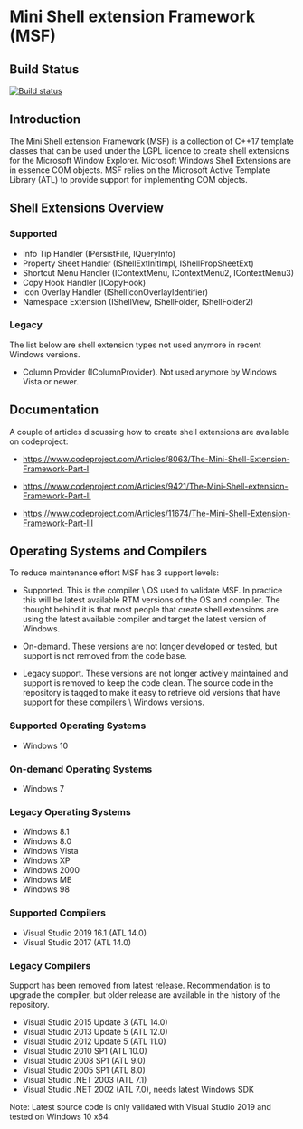 ﻿# Mini Shell extension Framework (MSF)

## Build Status

[![Build status](https://ci.appveyor.com/api/projects/status/9o2gbepqfcw1g141/branch/master?svg=true)](https://ci.appveyor.com/project/vbaderks/msf/branch/master)

## Introduction

The Mini Shell extension Framework (MSF) is a collection of C++17 template classes that can be
used under the LGPL licence to create shell extensions for the Microsoft Window Explorer.
Microsoft Windows Shell Extensions are in essence COM objects. MSF relies on the Microsoft Active Template Library (ATL) to
provide support for implementing COM objects.

## Shell Extensions Overview

### Supported

* Info Tip Handler (IPersistFile, IQueryInfo)
* Property Sheet Handler (IShellExtInitImpl, IShellPropSheetExt)
* Shortcut Menu Handler (IContextMenu, IContextMenu2, IContextMenu3)
* Copy Hook Handler (ICopyHook)
* Icon Overlay Handler (IShellIconOverlayIdentifier)
* Namespace Extension (IShellView, IShellFolder, IShellFolder2)

### Legacy

The list below are shell extension types not used anymore in recent Windows versions.

* Column Provider (IColumnProvider). Not used anymore by Windows Vista or newer.

## Documentation

A couple of articles discussing how to create shell extensions are available on codeproject:

* <https://www.codeproject.com/Articles/8063/The-Mini-Shell-Extension-Framework-Part-I>

* <https://www.codeproject.com/Articles/9421/The-Mini-Shell-extension-Framework-Part-II>

* <https://www.codeproject.com/Articles/11674/The-Mini-Shell-Extension-Framework-Part-III>

## Operating Systems and Compilers

To reduce maintenance effort MSF has 3 support levels:

* Supported. This is the compiler \ OS used to validate MSF.
  In practice this will be latest available RTM versions of the OS and compiler.
  The thought behind it is that most people that create shell extensions are
  using the latest available compiler and target the latest version of Windows.

* On-demand. These versions are not longer developed or tested, but support is
   not removed from the code base.

* Legacy support. These versions are
   not longer actively maintained and support is removed to keep the code clean.
   The source code in the repository is tagged to make it easy to retrieve
   old versions that have support for these compilers \ Windows versions.

### Supported Operating Systems

* Windows 10

### On-demand Operating Systems

* Windows 7

### Legacy Operating Systems

* Windows 8.1
* Windows 8.0
* Windows Vista
* Windows XP
* Windows 2000
* Windows ME
* Windows 98

### Supported Compilers

* Visual Studio 2019 16.1 (ATL 14.0)
* Visual Studio 2017 (ATL 14.0)

### Legacy Compilers

Support has been removed from latest release. Recommendation is to upgrade the compiler, but older release are available in the history of the repository.

* Visual Studio 2015 Update 3 (ATL 14.0)
* Visual Studio 2013 Update 5 (ATL 12.0)
* Visual Studio 2012 Update 5 (ATL 11.0)
* Visual Studio 2010 SP1 (ATL 10.0)
* Visual Studio 2008 SP1 (ATL 9.0)
* Visual Studio 2005 SP1 (ATL 8.0)
* Visual Studio .NET 2003 (ATL 7.1)
* Visual Studio .NET 2002 (ATL 7.0), needs latest Windows SDK

Note: Latest source code is only validated with Visual Studio 2019 and tested on Windows 10 x64.
